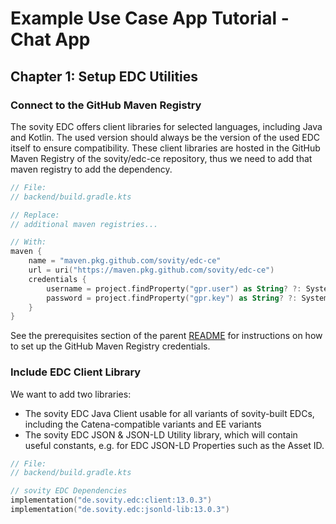 # Example Use Case App Tutorial - Chat App

## Chapter 1: Setup EDC Utilities

### Connect to the GitHub Maven Registry

The sovity EDC offers client libraries for selected languages, including Java and Kotlin. The used version should always be the version of the used EDC itself to ensure compatibility. These client libraries are hosted in the GitHub Maven Registry of the sovity/edc-ce repository, thus we need to add that maven registry to add the dependency.

```kotlin
// File:
// backend/build.gradle.kts

// Replace:
// additional maven registries...

// With:
maven {
    name = "maven.pkg.github.com/sovity/edc-ce"
    url = uri("https://maven.pkg.github.com/sovity/edc-ce")
    credentials {
        username = project.findProperty("gpr.user") as String? ?: System.getenv("GPR_USER")
        password = project.findProperty("gpr.key") as String? ?: System.getenv("GPR_KEY")
    }
}
```

See the prerequisites section of the parent [README](../README.md) for instructions on how to set up the GitHub Maven Registry credentials.

### Include EDC Client Library

We want to add two libraries:

- The sovity EDC Java Client usable for all variants of sovity-built EDCs, including the Catena-compatible variants and EE variants
- The sovity EDC JSON & JSON-LD Utility library, which will contain useful constants, e.g. for EDC JSON-LD Properties such as the Asset ID.

```kotlin
// File:
// backend/build.gradle.kts

// sovity EDC Dependencies
implementation("de.sovity.edc:client:13.0.3")
implementation("de.sovity.edc:jsonld-lib:13.0.3")
```
